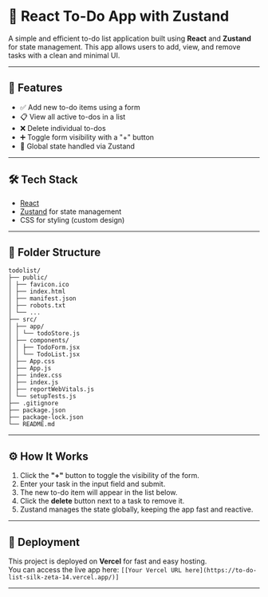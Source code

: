 # 📝 React To-Do App with Zustand

A simple and efficient to-do list application built using **React** and **Zustand** for state management. This app allows users to add, view, and remove tasks with a clean and minimal UI.

---

## 🚀 Features

- ✅ Add new to-do items using a form
- 📋 View all active to-dos in a list
- ❌ Delete individual to-dos
- ➕ Toggle form visibility with a "+" button
- 🧠 Global state handled via Zustand

---

## 🛠️ Tech Stack

- [React](https://reactjs.org/)
- [Zustand](https://github.com/pmndrs/zustand) for state management
- CSS for styling (custom design)

---

## 📂 Folder Structure
```
todolist/
├── public/
│ ├── favicon.ico
│ ├── index.html
│ ├── manifest.json
│ ├── robots.txt
│ └── ...
├── src/
│ ├── app/
│ │ └── todoStore.js
│ ├── components/
│ │ ├── TodoForm.jsx
│ │ └── TodoList.jsx
│ ├── App.css
│ ├── App.js
│ ├── index.css
│ ├── index.js
│ ├── reportWebVitals.js
│ └── setupTests.js
├── .gitignore
├── package.json
├── package-lock.json
└── README.md
```

---

## ⚙️ How It Works

1. Click the **"+"** button to toggle the visibility of the form.
2. Enter your task in the input field and submit.
3. The new to-do item will appear in the list below.
4. Click the **delete** button next to a task to remove it.
5. Zustand manages the state globally, keeping the app fast and reactive.

---

## 🚀 Deployment

This project is deployed on **Vercel** for fast and easy hosting.  
You can access the live app here: `[[Your Vercel URL here](https://to-do-list-silk-zeta-14.vercel.app/)]`

---

